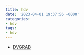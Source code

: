 ```yaml
---
title: hdv
date: '2023-04-01 19:37:56 +0000'
categories:
- hdv
tags:
- hdv
---
```



  - [DVGRAB](DVGRAB "wikilink")
